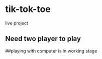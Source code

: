 # tik-tok-toe
live project

## Need two player to play





##playing with computer is in working stage

